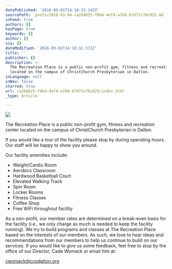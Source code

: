 ```yaml
---
datePublished: '2016-09-01T14:10:33.142Z'
sourcePath: _posts/2016-03-04-ca2b8625-f0b4-4ef4-a7b8-67d72c70c825.md
inFeed: true
authors: []
hasPage: true
keywords: []
author: []
via: {}
dateModified: '2016-09-01T14:10:32.572Z'
title: ''
publisher: {}
description: >-
  The Recreation Place is a public non-profit gym, fitness and recreation center
  located on the campus of ChristChurch Presbyterian in Dalton.
inLanguage: null
inNav: false
starred: true
url: ca2b8625-f0b4-4ef4-a7b8-67d72c70c825/index.html
_type: Article

---
```

![](https://imgflo.herokuapp.com/graph/2b2431f8e7ba7b0/024a80c146e2afc61e751723accbf562/croprotate.png?cropheight=734&cropwidth=1479&degrees=0&input=https%3A%2F%2Fthe-grid-user-content.s3-us-west-2.amazonaws.com%2Fbc643c31-1944-4af1-8e05-693e91ea06f3.png&x=0&y=13)

The Recreation Place is a public non-profit gym, fitness and recreation center located on the campus of ChristChurch Presbyterian in Dalton.

If you would like a tour of the facility please stop by during operating hours. Our staff will be happy to show you around.

Our facility amenities include:

* Weight/Cardio Room
* Aerobics Classroom
* Hardwood Basketball Court
* Elevated Walking Track
* Spin Room
* Locker Rooms
* Fitness Classes
* Coffee Shop
* Free WiFi throughout facility

As a non-profit, our member rates are determined on a break-even basis for the facility (i.e., we only charge as much is needed to keep the facility running). We try to build programs and classes at The Recreation Place based on the interests of our members. As such, we love to hear ideas and recommendations from our members to help us continue to build on our services. If you would like to give us some feedback, feel free to stop by the office of our Director, Cade Womack or email him at:

[cwomack@ccpdalton.org][0]

[0]: mailto:mfranck@ccpdalton.org